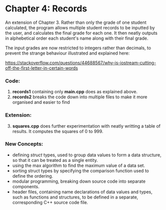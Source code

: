 # Chapter 4: Records

An extension of Chapter 3. Rather than only the grade of one student calculated, the program allows multiple student records to be inputted by the user, and calculates the final grade for each one. It then neatly outputs in alphebetical order each student's name along with their final grade.

The input grades are now restricted to integers rather than decimals, to prevent the strange behaviour illustrated and explained here: 

https://stackoverflow.com/questions/44688567/why-is-iostream-cutting-off-the-first-letter-in-certain-words

### Code:
1) **records1** containing only **main.cpp** does as explained above.
2) **records2** breaks the code down into multiple files to make it more organised and easier to find 

### Extension:
3) **squares.cpp** does further experimentation with neatly writting a table of results. It computes the squares of 0 to 999.

### New Concepts:
* defining _struct_ types, used to group data values to form a data structure, so that it can be treated as a single entity.
* using the max algorithm to find the maximum value of a data set.
* sorting struct types by specifying the comparison function used to define the ordering.
* modular programming, breaking down source code into separate components.
* header files, containing name declarations of data values and types, such as functions and structures, to be defined in a separate, corresponding C++ source code file.
